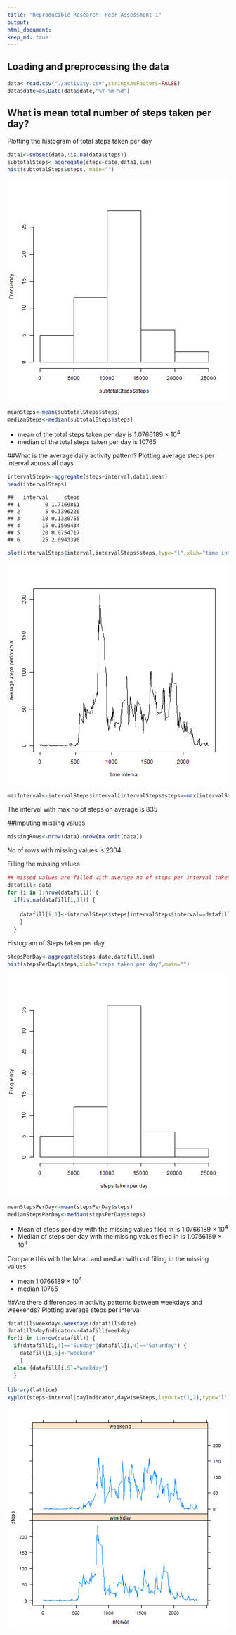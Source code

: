```yaml
---
title: "Reproducible Research: Peer Assessment 1"
output: 
html_document:
keep_md: true
---
```


## Loading and preprocessing the data

```r
data<-read.csv("./activity.csv",stringsAsFactors=FALSE)
data$date=as.Date(data$date,"%Y-%m-%d")
```

## What is mean total number of steps taken per day?
Plotting the histogram of total steps taken per day


```r
data1<-subset(data,!is.na(data$steps))
subtotalSteps<-aggregate(steps~date,data1,sum)
hist(subtotalSteps$steps, main="")
```

![plot of chunk unnamed-chunk-2](figure/unnamed-chunk-2-1.png) 



```r
meanSteps<-mean(subtotalSteps$steps)
medianSteps<-median(subtotalSteps$steps)
```
- mean of the total steps taken per day is 1.0766189 &times; 10<sup>4</sup>
- median of the total steps taken per day is 10765

##What is the average daily activity pattern?
Plotting average steps per interval across all days

```r
intervalSteps<-aggregate(steps~interval,data1,mean)
head(intervalSteps)
```

```
##   interval     steps
## 1        0 1.7169811
## 2        5 0.3396226
## 3       10 0.1320755
## 4       15 0.1509434
## 5       20 0.0754717
## 6       25 2.0943396
```

```r
plot(intervalSteps$interval,intervalSteps$steps,type="l",xlab="time interval",ylab="average steps perinterval")
```

![plot of chunk unnamed-chunk-4](figure/unnamed-chunk-4-1.png) 

```r
maxInterval<-intervalSteps$interval[intervalSteps$steps==max(intervalSteps$steps)]
```
The interval with max no of steps on average is 835

##Imputing missing values

```r
missingRows<-nrow(data)-nrow(na.omit(data))
```
No of rows with missing values is 2304

Filling the missing values

```r
## missed values are filled with average no of steps per interval taken across ##all days.
datafill<-data
for (i in 1:nrow(datafill)) {
  if(is.na(datafill[i,1])) {
    
    datafill[i,1]<-intervalSteps$steps[intervalSteps$interval==datafill[i,3]]
    }
  }
```
Histogram of Steps taken per day

```r
stepsPerDay<-aggregate(steps~date,datafill,sum)
hist(stepsPerDay$steps,xlab="steps taken per day",main="")
```

![plot of chunk unnamed-chunk-7](figure/unnamed-chunk-7-1.png) 

```r
meanStepsPerDay<-mean(stepsPerDay$steps)
medianStepsPerDay<-median(stepsPerDay$steps)
```
- Mean of steps per day with the missing values flled in is 1.0766189 &times; 10<sup>4</sup>
- Median of steps per day with the missing values flled in is 1.0766189 &times; 10<sup>4</sup>

Compare this with the Mean and median with out filling in the missing values

- mean  1.0766189 &times; 10<sup>4</sup>
- median  10765

##Are there differences in activity patterns between weekdays and weekends?
Plotting average steps per interval


```r
datafill$weekday<-weekdays(datafill$date)
datafill$dayIndicator<-datafill$weekday
for(i in 1:nrow(datafill)) {
  if(datafill[i,4]=="Sunday"|datafill[i,4]=="Saturday") {
    datafill[i,5]<-"weekend"
    }
  else {datafill[i,5]="weekday"}
  }

library(lattice)
xyplot(steps~interval|dayIndicator,daywiseSteps,layout=c(1,2),type='l')
```

![plot of chunk unnamed-chunk-8](figure/unnamed-chunk-8-1.png) 
